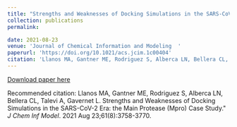 ```yaml
---
title: "Strengths and Weaknesses of Docking Simulations in the SARS-CoV-2 Era: the Main Protease (Mpro) Case Study"
collection: publications
permalink:

date: 2021-08-23
venue: 'Journal of Chemical Information and Modeling  '
paperurl: 'https://doi.org/10.1021/acs.jcim.1c00404'
citation: 'Llanos MA, Gantner ME, Rodriguez S, Alberca LN, Bellera CL, Talevi A, Gavernet L. Strengths and Weaknesses of Docking Simulations in the SARS-CoV-2 Era: the Main Protease (Mpro) Case Study.&quot; <i>J Chem Inf Model</i>. 2021 Aug 23;61(8):3758-3770.'
---
```



[Download paper here](https://doi.org/10.1021/acs.jcim.1c00404)

Recommended citation: Llanos MA, Gantner ME, Rodriguez S, Alberca LN, Bellera CL, Talevi A, Gavernet L. Strengths and Weaknesses of Docking Simulations in the SARS-CoV-2 Era: the Main Protease (Mpro) Case Study.&quot; <i>J Chem Inf Model</i>. 2021 Aug 23;61(8):3758-3770.
